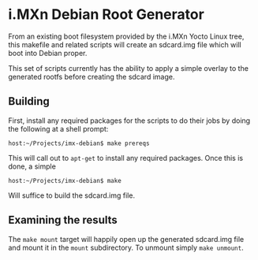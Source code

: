 # i.MXn Debian Root Generator

From an existing boot filesystem provided by the i.MXn Yocto Linux tree, this
makefile and related scripts will create an sdcard.img file which will boot into
Debian proper.

This set of scripts currently has the ability to apply a simple overlay to the
generated rootfs before creating the sdcard image.

## Building

First, install any required packages for the scripts to do their jobs by doing
the following at a shell prompt:

```
host:~/Projects/imx-debian$ make prereqs
```

This will call out to `apt-get` to install any required packages. Once this is
done, a simple

```
host:~/Projects/imx-debian$ make
```

Will suffice to build the sdcard.img file.

## Examining the results

The `make mount` target will happily open up the generated sdcard.img file and
mount it in the `mount` subdirectory. To unmount simply `make unmount`.
